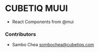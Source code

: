 # CUBETIQ MUUI

- React Components from @mui

### Contributors

- Sambo Chea <sombochea@cubetiqs.com>
